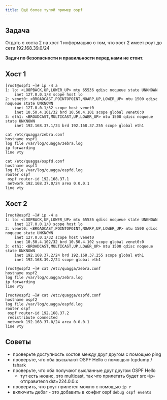 ```yaml
---
title: Ещё более тупой пример ospf
---
```


## Задача

Отдать с хоста 2 на хост 1 информацию о том, что хост 2 имеет роут до сети 192.168.39.0/24

**Задач по безопасности и правильности перед нами не стоит.**

## Хост 1

```
[root@ospf1 ~]# ip -4 a
1: lo: <LOOPBACK,UP,LOWER_UP> mtu 65536 qdisc noqueue state UNKNOWN
    inet 127.0.0.1/8 scope host lo
2: venet0: <BROADCAST,POINTOPOINT,NOARP,UP,LOWER_UP> mtu 1500 qdisc noqueue state UNKNOWN
    inet 127.0.0.1/32 scope host venet0
    inet 10.50.4.101/32 brd 10.50.4.101 scope global venet0:0
3: eth1: <BROADCAST,MULTICAST,UP,LOWER_UP> mtu 1500 qdisc noqueue state UNKNOWN
    inet 192.168.37.1/24 brd 192.168.37.255 scope global eth1
```

```
cat /etc/quagga/zebra.conf
hostname ospf1
log file /var/log/quagga/zebra.log
ip forwarding
line vty
```

```
cat /etc/quagga/ospfd.conf
hostname ospf1
log file /var/log/quagga/ospfd.log
router ospf
 ospf router-id 192.168.37.1
 network 192.168.37.0/24 area 0.0.0.1
line vty
```

## Хост 2

```
[root@ospf2 ~]# ip -4 a
1: lo: <LOOPBACK,UP,LOWER_UP> mtu 65536 qdisc noqueue state UNKNOWN
    inet 127.0.0.1/8 scope host lo
2: venet0: <BROADCAST,POINTOPOINT,NOARP,UP,LOWER_UP> mtu 1500 qdisc noqueue state UNKNOWN
    inet 127.0.0.1/32 scope host venet0
    inet 10.50.4.102/32 brd 10.50.4.102 scope global venet0:0
3: eth1: <BROADCAST,MULTICAST,UP,LOWER_UP> mtu 1500 qdisc noqueue state UNKNOWN
    inet 192.168.37.2/24 brd 192.168.37.255 scope global eth1
    inet 192.168.39.2/24 scope global eth1
```
```
[root@ospf2 ~]# cat /etc/quagga/zebra.conf
hostname ospf2
log file /var/log/quagga/zebra.log
ip forwarding
line vty
```
```
[root@ospf2 ~]# cat /etc/quagga/ospfd.conf
hostname ospf2
log file /var/log/quagga/ospfd.log
router ospf
 ospf router-id 192.168.37.2
 redistribute connected
 network 192.168.37.0/24 area 0.0.0.1
line vty
```

## Советы

- проверьте доступность хостов между друг другом с помощью ping
- проверьте, что оба высылают OSPF Hello с помощью tcpdump / tshark
- проверьте, что оба получают высланные друг другом OSPF Hello
    - тут есть нюанс, это multicast, так что прилетать будет src=ip-отправителя dst=224.0.0.x
- проверить, что роут прилетел можно с помощью `ip r`
- включить дебаг - это добавить в конфиг ospf `debug ospf events`
